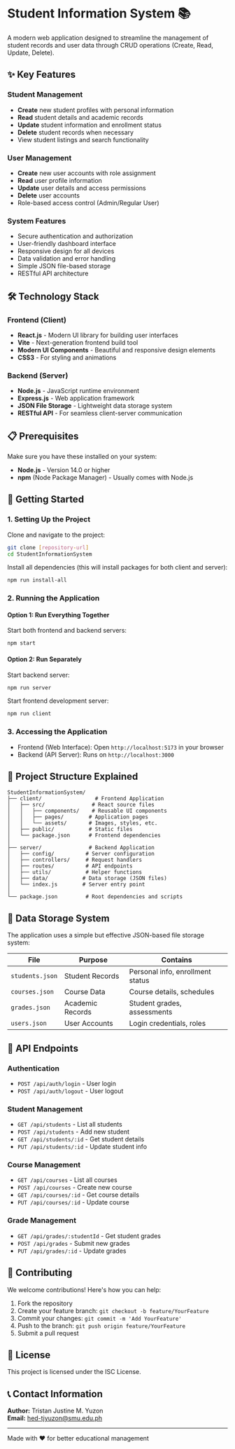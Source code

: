 # Student Information System 📚

A modern web application designed to streamline the management of student records and user data through CRUD operations (Create, Read, Update, Delete).

## ✨ Key Features

### Student Management
- **Create** new student profiles with personal information
- **Read** student details and academic records
- **Update** student information and enrollment status
- **Delete** student records when necessary
- View student listings and search functionality

### User Management
- **Create** new user accounts with role assignment
- **Read** user profile information
- **Update** user details and access permissions
- **Delete** user accounts
- Role-based access control (Admin/Regular User)

### System Features
- Secure authentication and authorization
- User-friendly dashboard interface
- Responsive design for all devices
- Data validation and error handling
- Simple JSON file-based storage
- RESTful API architecture

## 🛠️ Technology Stack

### Frontend (Client)
- **React.js** - Modern UI library for building user interfaces
- **Vite** - Next-generation frontend build tool
- **Modern UI Components** - Beautiful and responsive design elements
- **CSS3** - For styling and animations

### Backend (Server)
- **Node.js** - JavaScript runtime environment
- **Express.js** - Web application framework
- **JSON File Storage** - Lightweight data storage system
- **RESTful API** - For seamless client-server communication

## 📋 Prerequisites

Make sure you have these installed on your system:
- **Node.js** - Version 14.0 or higher
- **npm** (Node Package Manager) - Usually comes with Node.js

## 🚀 Getting Started

### 1. Setting Up the Project

Clone and navigate to the project:
```bash
git clone [repository-url]
cd StudentInformationSystem
```

Install all dependencies (this will install packages for both client and server):
```bash
npm run install-all
```

### 2. Running the Application

#### Option 1: Run Everything Together
Start both frontend and backend servers:
```bash
npm start
```

#### Option 2: Run Separately
Start backend server:
```bash
npm run server
```

Start frontend development server:
```bash
npm run client
```

### 3. Accessing the Application
- Frontend (Web Interface): Open `http://localhost:5173` in your browser
- Backend (API Server): Runs on `http://localhost:3000`

## 📁 Project Structure Explained

```
StudentInformationSystem/
├── client/                 # Frontend Application
│   ├── src/               # React source files
│   │   ├── components/    # Reusable UI components
│   │   ├── pages/        # Application pages
│   │   └── assets/       # Images, styles, etc.
│   ├── public/           # Static files
│   └── package.json      # Frontend dependencies
│
├── server/               # Backend Application
│   ├── config/          # Server configuration
│   ├── controllers/     # Request handlers
│   ├── routes/          # API endpoints
│   ├── utils/           # Helper functions
│   ├── data/           # Data storage (JSON files)
│   └── index.js        # Server entry point
│
└── package.json         # Root dependencies and scripts
```

## 💾 Data Storage System

The application uses a simple but effective JSON-based file storage system:

| File | Purpose | Contains |
|------|---------|----------|
| `students.json` | Student Records | Personal info, enrollment status |
| `courses.json` | Course Data | Course details, schedules |
| `grades.json` | Academic Records | Student grades, assessments |
| `users.json` | User Accounts | Login credentials, roles |

## 🔗 API Endpoints

### Authentication
- `POST /api/auth/login` - User login
- `POST /api/auth/logout` - User logout

### Student Management
- `GET /api/students` - List all students
- `POST /api/students` - Add new student
- `GET /api/students/:id` - Get student details
- `PUT /api/students/:id` - Update student info

### Course Management
- `GET /api/courses` - List all courses
- `POST /api/courses` - Create new course
- `GET /api/courses/:id` - Get course details
- `PUT /api/courses/:id` - Update course

### Grade Management
- `GET /api/grades/:studentId` - Get student grades
- `POST /api/grades` - Submit new grades
- `PUT /api/grades/:id` - Update grades

## 🤝 Contributing

We welcome contributions! Here's how you can help:

1. Fork the repository
2. Create your feature branch: `git checkout -b feature/YourFeature`
3. Commit your changes: `git commit -m 'Add YourFeature'`
4. Push to the branch: `git push origin feature/YourFeature`
5. Submit a pull request

## 📄 License

This project is licensed under the ISC License.

## 📞 Contact Information

**Author:** Tristan Justine M. Yuzon  
**Email:** hed-tjyuzon@smu.edu.ph

---
Made with ❤️ for better educational management